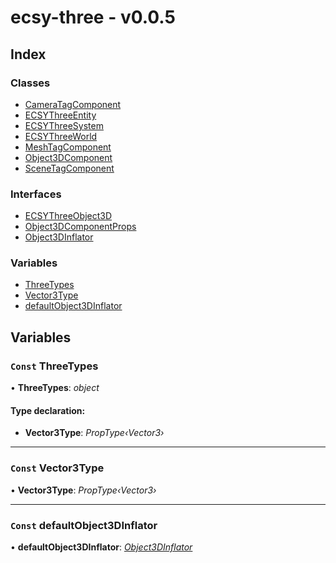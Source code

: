 
# ecsy-three - v0.0.5

## Index

### Classes

* [CameraTagComponent](classes/cameratagcomponent.md)
* [ECSYThreeEntity](classes/ecsythreeentity.md)
* [ECSYThreeSystem](classes/ecsythreesystem.md)
* [ECSYThreeWorld](classes/ecsythreeworld.md)
* [MeshTagComponent](classes/meshtagcomponent.md)
* [Object3DComponent](classes/object3dcomponent.md)
* [SceneTagComponent](classes/scenetagcomponent.md)

### Interfaces

* [ECSYThreeObject3D](interfaces/ecsythreeobject3d.md)
* [Object3DComponentProps](interfaces/object3dcomponentprops.md)
* [Object3DInflator](interfaces/object3dinflator.md)

### Variables

* [ThreeTypes](README.md#const-threetypes)
* [Vector3Type](README.md#const-vector3type)
* [defaultObject3DInflator](README.md#const-defaultobject3dinflator)

## Variables

### `Const` ThreeTypes

• **ThreeTypes**: *object*

#### Type declaration:

* **Vector3Type**: *PropType‹Vector3›*

___

### `Const` Vector3Type

• **Vector3Type**: *PropType‹Vector3›*

___

### `Const` defaultObject3DInflator

• **defaultObject3DInflator**: *[Object3DInflator](interfaces/object3dinflator.md)*
